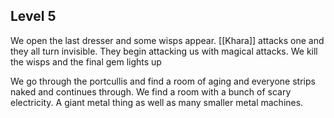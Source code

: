 ## Level 5

We open the last dresser and some wisps appear. [[Khara]] attacks one and they all turn invisible. They begin attacking us with magical attacks. We kill the wisps and the final gem lights up

We go through the portcullis and find a room of aging and everyone strips naked and continues through. We find a room with a bunch of scary electricity. A giant metal thing as well as many smaller metal machines.